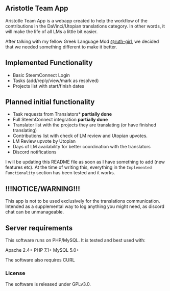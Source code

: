 ## Aristotle Team App

Aristotle Team App is a webapp created to help the workflow of the contributions in the DaVinci/Utopian translations category. In other words, it will make the life of all LMs a little bit easier.

After talking with my fellow Greek Language Mod [@ruth-girl](https://www.steemit.com/@ruth-girl), we decided that we needed something different to make it better.

## Implemented Functionality

- Basic SteemConnect Login
- Tasks (add/reply/view/mark as resolved)
- Projects list with start/finish dates

## Planned initial functionality

- Task requests from Translators* **partially done**
- Full SteemConnect integration **partially done**
- Translator list with the projects they are translating (or have finished translating)
- Contributions list with check of LM review and Utopian upvotes.
- LM Review upvote by Utopian
- Days of LM availability for better coordination with the translators
- Discord notifications

I will be updating this README file as soon as I have something to add (new features etc). At the time of writing this, everything in the `Implemented Functionality` section has been tested and it works.

## !!!NOTICE/WARNING!!!

This app is not to be used exclusively for the translations communication. Intended as a supplemental way to log anything you might need, as discord chat can be unmanageable.

## Server requirements

This software runs on PHP/MySQL. It is tested and best used with:

Apache 2.4+
PHP 7.1+
MySQL 5.0+

The software also requires CURL

### License

The software is released under GPLv3.0.